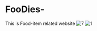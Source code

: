 # FooDies-
This is Food-item related website
![7](https://user-images.githubusercontent.com/74726936/153717640-268e06cd-739e-43a7-8b7c-54786aec1fec.jpg)
![1](https://user-images.githubusercontent.com/74726936/153717687-d20ded0b-90ee-4bbb-b079-abd00e7bf714.png)
